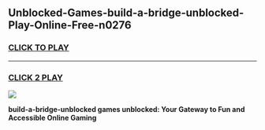 
## Unblocked-Games-build-a-bridge-unblocked-Play-Online-Free-n0276
<h3>
<a href="https://premium76.site?title=build-a-bridge-unblocked&ref=26A">CLICK TO PLAY</a></h3>
<hr>

<h3>
<a href="https://premium76.site?title=build-a-bridge-unblocked&ref=26A">CLICK 2 PLAY</a>
  
</h3>

<a href="https://premium76.site?title=build-a-bridge-unblocked&ref=26A"><img src="https://clearcache.store/games.png"></a>


**build-a-bridge-unblocked games unblocked: Your Gateway to Fun and Accessible Online Gaming**
